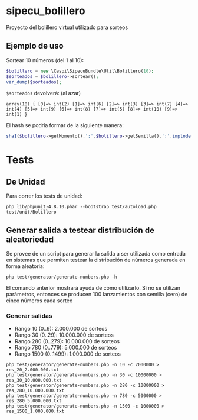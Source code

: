 # sipecu_bolillero
Proyecto del bolillero virtual utilizado para sorteos


## Ejemplo de uso
Sortear 10 números (del 1 al 10):

```php
$bolillero = new \Cespi\SipecuBundle\Util\Bolillero(10);
$sorteados = $bolillero->sortear();
var_dump($sorteados);
```
`$sorteados` devolverá: (al azar)
```
array(10) { [0]=> int(2) [1]=> int(6) [2]=> int(3) [3]=> int(7) [4]=> int(4) [5]=> int(9) [6]=> int(8) [7]=> int(5) [8]=> int(10) [9]=> int(1) } 
```

El hash se podría formar de la siguiente manera:
```php
sha1($bolillero->getMomento().';'.$bolillero->getSemilla().';'.implode(',', $bolillero->getNumerosSorteados()));
```

# Tests

## De Unidad

Para correr los tests de unidad:

```
php lib/phpunit-4.8.10.phar --bootstrap test/autoload.php test/unit/Bolillero
```

## Generar salida a testear distribución de aleatoriedad

Se provee de un script para generar la salida a ser utilizada como entrada en
sistemas que permiten testear la distribución de números generada en forma
aleatoria:

```
php test/generator/generate-numbers.php -h
```

El comando anterior mostrará ayuda de cómo utilizarlo. Si no se utilizan
parámetros, entonces se producen 100 lanzamientos con semilla (cero) de cinco
números cada sorteo

### Generar salidas

* Rango 10 (0..9): 2.000.000 de sorteos
* Rango 30 (0..29): 10.000.000 de sorteos
* Rango 280 (0..279): 10.000.000 de sorteos
* Rango 780 (0..779): 5.000.000 de sorteos
* Rango 1500 (0..1499): 1.000.000 de sorteos

```
php test/generator/generate-numbers.php -n 10 -c 2000000 > res_20_2.000.000.txt
php test/generator/generate-numbers.php -n 30 -c 10000000 > res_30_10.000.000.txt
php test/generator/generate-numbers.php -n 280 -c 10000000 > res_280_10.000.000.txt
php test/generator/generate-numbers.php -n 780 -c 5000000 > res_280_5.000.000.txt
php test/generator/generate-numbers.php -n 1500 -c 1000000 > res_1500_1.000.000.txt
```
